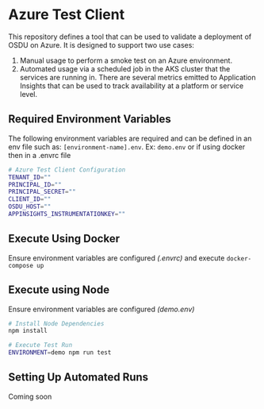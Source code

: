 # Azure Test Client
This repository defines a tool that can be used to validate a deployment of OSDU on Azure. It is designed to support two use cases:
1. Manual usage to perform a smoke test on an Azure environment.
1. Automated usage via a scheduled job in the AKS cluster that the services are running in. There are several metrics emitted to Application Insights that can be used to track availability at a platform or service level.

## Required Environment Variables

The following environment variables are required and can be defined in an env file such as: `[environment-name].env`. Ex: `demo.env` or if using docker then in a .envrc file

```bash
# Azure Test Client Configuration
TENANT_ID=""
PRINCIPAL_ID=""
PRINCIPAL_SECRET=""
CLIENT_ID=""
OSDU_HOST=""
APPINSIGHTS_INSTRUMENTATIONKEY=""
```

## Execute Using Docker
Ensure environment variables are configured _(.envrc)_ and execute `docker-compose up`


## Execute using Node
Ensure environment variables are configured _(demo.env)_

```bash
# Install Node Dependencies
npm install

# Execute Test Run
ENVIRONMENT=demo npm run test
```

## Setting Up Automated Runs
Coming soon
